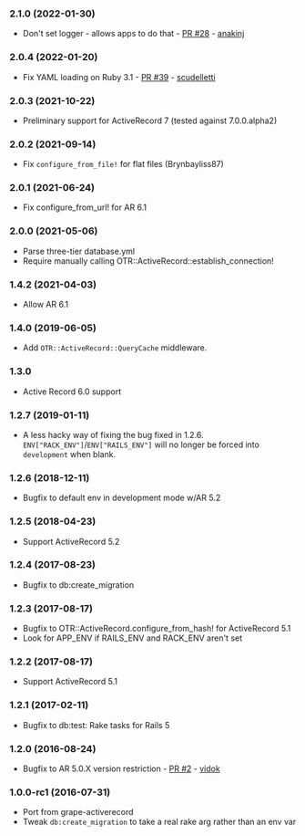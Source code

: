 ### 2.1.0 (2022-01-30)
* Don't set logger - allows apps to do that - [PR #28](https://github.com/jhollinger/otr-activerecord/pull/28) - [anakinj](https://github.com/anakinj)

### 2.0.4 (2022-01-20)
* Fix YAML loading on Ruby 3.1 - [PR #39](https://github.com/jhollinger/otr-activerecord/pull/39) - [scudelletti](https://github.com/scudelletti)

### 2.0.3 (2021-10-22)
* Preliminary support for ActiveRecord 7 (tested against 7.0.0.alpha2)

### 2.0.2 (2021-09-14)
* Fix `configure_from_file!` for flat files (Brynbayliss87)

### 2.0.1 (2021-06-24)
* Fix configure_from_url! for AR 6.1

### 2.0.0 (2021-05-06)
* Parse three-tier database.yml
* Require manually calling OTR::ActiveRecord::establish_connection!

### 1.4.2 (2021-04-03)
* Allow AR 6.1

### 1.4.0 (2019-06-05)
* Add `OTR::ActiveRecord::QueryCache` middleware.

### 1.3.0
* Active Record 6.0 support

### 1.2.7 (2019-01-11)
* A less hacky way of fixing the bug fixed in 1.2.6. `ENV["RACK_ENV"]`/`ENV["RAILS_ENV"]` will no longer be forced into `development` when blank.

### 1.2.6 (2018-12-11)
* Bugfix to default env in development mode w/AR 5.2

### 1.2.5 (2018-04-23)
* Support ActiveRecord 5.2

### 1.2.4 (2017-08-23)
* Bugfix to db:create_migration

### 1.2.3 (2017-08-17)
* Bugfix to OTR::ActiveRecord.configure_from_hash! for ActiveRecord 5.1
* Look for APP_ENV if RAILS_ENV and RACK_ENV aren't set

### 1.2.2 (2017-08-17)
* Support ActiveRecord 5.1

### 1.2.1 (2017-02-11)
* Bugfix to db:test: Rake tasks for Rails 5

### 1.2.0 (2016-08-24)
* Bugfix to AR 5.0.X version restriction - [PR #2](https://github.com/jhollinger/otr-activerecord/pull/2) - [vidok](https://github.com/vidok)

### 1.0.0-rc1 (2016-07-31)
* Port from grape-activerecord
* Tweak `db:create_migration` to take a real rake arg rather than an env var
